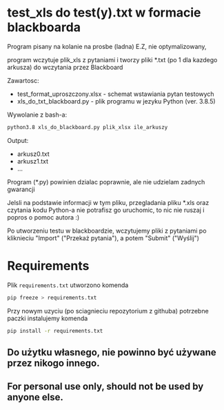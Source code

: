 # test_xls do test(y).txt w formacie blackboarda

Program pisany na kolanie na prosbe (ladna) E.Z,
nie optymalizowany,

program wczytuje plik_xls z pytaniami i tworzy pliki *.txt
(po 1 dla kazdego arkusza) do wczytania przez Blackboard

Zawartosc:
- test_format_uproszczony.xlsx - schemat wstawiania pytan testowych
- xls_do_txt_blackboard.py - plik programu w jezyku Python (ver. 3.8.5)


Wywolanie z bash-a:
```bash
python3.8 xls_do_blackboard.py plik_xlsx ile_arkuszy
```

Output:
- arkusz0.txt
- arkusz1.txt
- ...

Program (*.py) powinien dzialac poprawnie, ale nie udzielam zadnych gwarancji

Jelsli na podstawie informacji w tym pliku, przegladania pliku *.xls oraz
czytania kodu Python-a nie potrafisz go uruchomic, to nic nie ruszaj i
popros o pomoc autora :)

Po utworzeniu testu w blackboardzie, wczytujemy pliki z pytaniami
po kliknieciu "Import" ("Przekaż pytania"), a potem "Submit" ("Wyślij")

# Requirements

Plik `requirements.txt` utworzono komenda

```bash
pip freeze > requirements.txt
```

Przy nowym uzyciu (po sciagnieciu repozytorium z githuba) potrzebne paczki instalujemy komenda

```bash
pip install -r requirements.txt
```

## Do użytku własnego, nie powinno być używane przez nikogo innego.
## For personal use only, should not be used by anyone else.
